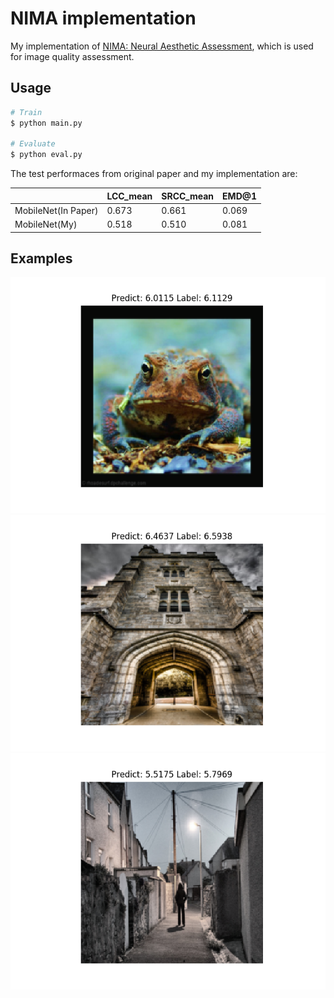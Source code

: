 # NIMA implementation

My implementation of [NIMA: Neural Aesthetic Assessment](https://arxiv.org/pdf/1709.05424.pdf), which is used for image quality assessment.

## Usage

```bash
# Train
$ python main.py

# Evaluate
$ python eval.py
```

The test performaces from original paper and my implementation are:

|                     | LCC_mean | SRCC_mean | EMD@1 |
|---------------------|----------|-----------|-------|
| MobileNet(In Paper) | 0.673    | 0.661     | 0.069 |
| MobileNet(My)       | 0.518    | 0.510     | 0.081 |

## Examples

![0.png](/assets/0.png)
![1.png](/assets/1.png)
![2.png](/assets/2.png)


